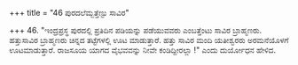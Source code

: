 +++
title = "46 ಪುರದಲೆಮ್ಬತ್ತೆಣ್ಟು ಸಾವಿರ"

+++
46. "ಇಂದ್ರಪ್ರಸ್ಥ ಪುರದಲ್ಲಿ ಪ್ರತಿದಿನ ಪಡಿಯನ್ನು ಪಡೆಯುವವರು ಎಂಬತ್ತೆಂಟು ಸಾವಿರ ಬ್ರಾಹ್ಮಣರು. ಹತ್ತುಸಾವಿರ ಬ್ರಾಹ್ಮಣರು ಚಿನ್ನದ ತಟ್ಟೆಗಳಲ್ಲಿ ಊಟ ಮಾಡುತ್ತಾರೆ. ಹತ್ತು ಸಾವಿರ ಮಂದಿ ಯತೀಶ್ವರರು ಅರಮನೆಯೊಳಗೆ ಊಟಮಾಡುತ್ತಾರೆ. ರಾಜಸೂಯ ಯಾಗದ ವೈಭವವನ್ನು ನೀವೇ ಕಂಡಿದ್ದೀರಲ್ಲಾ !" ಎಂದು ದುರ್ಯೋಧನ ಹೇಳಿದ.